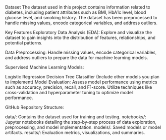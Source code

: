 Dataset
The dataset used in this project contains information related to diabetes, including patient attributes such as BMI, HbA1c level, blood glucose level, and smoking history. The dataset has been preprocessed to handle missing values, encode categorical variables, and address outliers.

Key Features
Exploratory Data Analysis (EDA): Explore and visualize the dataset to gain insights into the distribution of features, relationships, and potential patterns.

Data Preprocessing: Handle missing values, encode categorical variables, and address outliers to prepare the data for machine learning models.

Supervised Machine Learning Models:

Logistic Regression
Decision Tree Classifier
(Include other models you plan to implement)
Model Evaluation: Assess model performance using metrics such as accuracy, precision, recall, and F1-score. Utilize techniques like cross-validation and hyperparameter tuning to optimize model performance.

GitHub Repository Structure:

data/: Contains the dataset used for training and testing.
notebooks/: Jupyter notebooks detailing the step-by-step process of data exploration, preprocessing, and model implementation.
models/: Saved models or model artifacts.
results/: Evaluation metrics, visualizations, and summaries.
